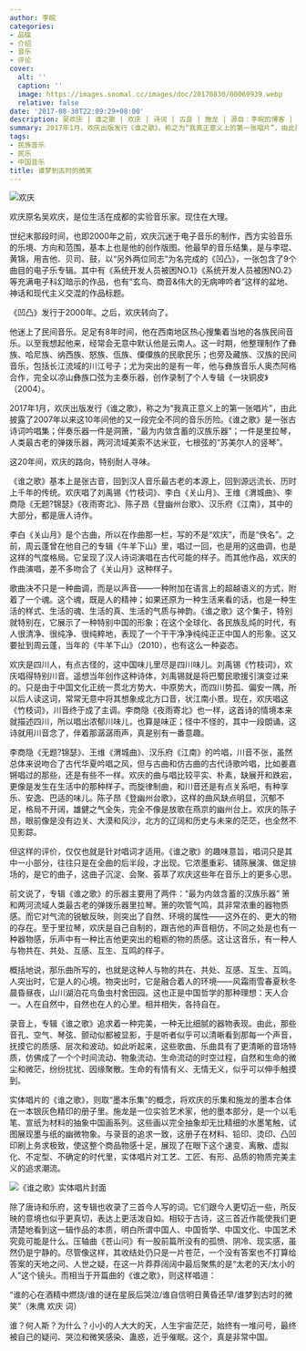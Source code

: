 ```yaml
---
author: 李皖
categories:
- 品碟
- 介绍
- 音乐
- 评论
cover:
  alt: ''
  caption: ''
  image: https://images.soomal.cc/images/doc/20170830/00069939.webp
  relative: false
date: '2017-08-30T22:09:29+08:00'
description: 吴欢庆 | 谁之歌 | 欢庆 | 诗词 | 古音 | 施龙 | 源自：李皖的博客 | 版权：转载 |  平均/总评分：00.00/0
summary: 2017年1月，欢庆出版发行《谁之歌》，称之为“我真正意义上的第一张唱片”，由此披露了2007年以来这10年间他的又一段完全不同的音乐历险。《谁之歌》是一张古诗词吟唱集；伴奏乐器一件是洞箫，“最为内敛含蓄的汉族乐器”；一件是里拉琴，人类最古老的弹拨乐器……
tags:
- 民族音乐
- 民乐
- 中国音乐
title: 谁梦到古时的微笑
---
```


![欢庆](https://images.soomal.cc/images/doc/20170830/00069937_01.webp)





欢庆原名吴欢庆，是位生活在成都的实验音乐家。现住在大理。

世纪末那段时间，也即2000年之前，欢庆沉迷于电子音乐的制作，西方实验音乐的乐境、方向和范围，基本上也是他的创作版图。他最早的音乐结集，是与李琨、黄锦，用吉他、贝司、鼓，以“另外两位同志”为名完成的《凹凸》，一张包含了9个曲目的电子乐专辑。其中有《系统开发人员被困NO.1》《系统开发人员被困NO.2》等充满电子科幻暗示的作品，也有“玄鸟、商音&伟大的无病呻吟者”这样的盆地、神话和现代主义交混的作品标题。

《凹凸》发行于2000年。之后，欢庆转向了。

他迷上了民间音乐。足足有8年时间，他在西南地区热心搜集着当地的各族民间音乐。以至我想起他来，经常会无意中默认他是云南人。这一时期，他整理制作了彝族、哈尼族、纳西族、怒族、佤族、僳僳族的民歌民乐；也旁及藏族、汉族的民间音乐，包括长江流域的川江号子；尤为突出的是有一年，他与彝族音乐人奥杰阿格合作，完全以凉山彝族口弦为主奏乐器，创作录制了个人专辑《一块铜皮》（2004）。

2017年1月，欢庆出版发行《谁之歌》，称之为“我真正意义上的第一张唱片”，由此披露了2007年以来这10年间他的又一段完全不同的音乐历险。《谁之歌》是一张古诗词吟唱集；伴奏乐器一件是洞箫，“最为内敛含蓄的汉族乐器”；一件是里拉琴，人类最古老的弹拨乐器，两河流域美索不达米亚，七根弦的“苏美尔人的竖琴”。

这20年间，欢庆的路向，特别耐人寻味。

《谁之歌》基本上是张古音，回到汉人音乐最古老的本源上，回到源远流长、历时上千年的传统。欢庆唱了刘禹锡《竹枝词》、李白《关山月》、王维《渭城曲》、李商隐《无题?锦瑟》《夜雨寄北》、陈子昂《登幽州台歌》、汉乐府《江南》，其中的大部分，都是唐人诗作。

李白《关山月》是个古曲，所以在作曲那一栏，写的不是“欢庆”，而是“佚名”。之前，周云蓬曾在他自己的专辑《牛羊下山》里，唱过一回，也是用的这曲调，也是这样的气度格局。它呈现了汉人诗词演唱在古代可能的样子。而其他作品，欢庆的作曲演唱，差不多吻合了《关山月》这种样子。

歌曲决不只是一种曲调，而是以声音――一种附加在语言上的超越语义的方式，附着了一个魂。这个魂，既是人的精神；如果还原为一种生活来看的话，也是一种生活的样式、生活的魂、生活的真、生活的气质与神韵。《谁之歌》这个集子，特别就特别在，它展示了一种特别中国的形象；在这个全球化、各民族乱炖的时代，有人很清净、很纯净、很纯粹地，表现了一个干干净净纯纯正正中国人的形象。这又要扯到周云蓬，当年的《牛羊下山》（2010），也有这么一种姿态。

欢庆是四川人，有点古怪的，这中国味儿里尽是四川味儿。刘禹锡《竹枝词》，欢庆唱得特别川音。遥想当年创作这种诗体，刘禹锡就是将巴蜀民歌援引演变过来的。只是由于中国文化正统一贯北方势大、中原势大，而四川势孤、偏安一隅，所以后人读这词，常常无意中将其想象成北方口音，状江南小景。现在，欢庆唱这《竹枝词》，川音终于成了主调。李商隐《夜雨寄北》也一样，这首诗的情境本来就描述四川，所以唱出浓郁川味儿，也算是味正；怪中不怪的，其中一段朗诵，这诗就用川音念了，伴着那潺潺雨声，真是别有一番意趣。

李商隐《无题?锦瑟》、王维《渭城曲》、汉乐府《江南》的吟唱，川音不张，虽然总体来说吻合了古代华夏吟唱之风，但与古曲和仿古曲的古代诗歌吟唱，比如姜嘉锵唱过的那些，还是有些不一样。欢庆的曲与唱比较平实、朴素，缺展开和跌宕，更像是发生在生活中的那种样子。而旋律制曲，和川音还是有点关系吧，有种享乐、安逸、巴适的味儿。陈子昂《登幽州台歌》，这样的曲风缺点明显，沉郁不足，格局不开阔，雄健之气全失，完全不像是放歌在燕京的幽州台上。欢庆的陈子昂，眼前像是没有边关、大漠和风沙，北方的辽阔和历史与未来的茫茫，也全然不见影踪。

但这样的评价，仅仅也就是针对唱词才适用。《谁之歌》的趣味意旨，唱词只是其中一小部分，往往只是在全曲的后半段，才出现。它浓墨重彩、铺陈展演、做足排场的，是它的曲子，这曲子沉淀、会聚、荟萃了欢庆这些年在音乐上的更多心思。

前文说了，专辑《谁之歌》的乐器主要用了两件：“最为内敛含蓄的汉族乐器” 箫和两河流域人类最古老的弹拨乐器里拉琴。箫的吹管气鸣，具非常浓重的器物质感。而它对气流的锐敏反映，则突出了自然、环境的属性――这外在的、更大的物的存在。至于里拉琴，欢庆是自己自制的，跟吉他的声音相仿，不同之处是也有一种器物感，乐声中有一种比吉他更突出的粗粝的物的质感。这让这音乐，有一种人与物共在、共处、互感、互生、互鸣的样子。

概括地说，那乐曲所写的，也就是这种人与物的共在、共处、互感、互生、互鸣。人突出时，它是人的心境。物突出时，它是融合着人的环境――风霜雨雪春夏秋冬晨昏昼夜，山川湖泊花鸟鱼虫村舍田园。这也正是中国哲学的那种理想：天人合一。人在自然中，自然也在人的心里。相并相失，各持自在。

录音上，专辑《谁之歌》追求着一种完美，一种无比细腻的器物表现。由此，那些音孔、空气、琴弦、颤动似都被显影，于是听者似乎可以清晰看到那每一个声音，抚摸它的质感、层次和波动。如此听起来，这些歌曲、乐曲具有了更清晰的音场特质，仿佛成了一个个时间流动、物象流动、生命流动的时空过程，自然和生命的微尘和微茫，纷纷扰扰、因缘聚散。生命的有情有义、无情无义，似乎可以伸手触摸到。

实体唱片的《谁之歌》，则取“墨本乐集”的概念，将欢庆的乐集和施龙的墨本合体在一本银灰色精印的册子里。施龙是一位实验艺术家，他的墨本部分，是一个以毛笔、宣纸为材料的抽象中国画系列。这些画以完全抽象却无比精细的水墨笔触，试图展现墨与纸的幽微物象。与录音的追求一致，这册子在材料、铅印、烫印、凸凹印刷上务求极致，使这整个商品物感十足，展现了在眼下这个速变、离散、虚拟化、不定型、不确定的时代里，实体唱片对工艺、工匠、有形、品质的物质完美主义的追求潮流。

![《谁之歌》实体唱片封面](https://images.soomal.cc/images/doc/20170830/00069938.webp)





除了唐诗和乐府，这专辑也收录了三首今人写的词。它们跟今人更切近一些，所反映的意境也似乎更真切，表达上更活泼自如。相较于古诗，这三首近作能使我们更清楚地看到这一辑作品的本质，明白所谓中国人、中国哲学、中国文化、中国艺术究竟可能是什么。压轴曲《苍山问》有一股前篇所没有的孤愤、阴冷、现实感，虽然仍是宁静的。尽管像这样，其收结处仍只是一片苍茫，一个没有答案也不打算给答案的天地之问、人世之疑，在这一片莽莽阔阔中最后聚焦的是“太老的天/太小的人”这个镜头。而相当于开篇曲的《谁之歌》，则这样唱道：

“谁的心在酒精中燃烧/谁的谜在星辰后哭泣/谁自信明日黄昏还早/谁梦到古时的微笑”（朱鹰 欢庆 词）

谁？何人斯？为什么？小小的人大大的天，人生宇宙茫茫，始终有一堆问号，最终被自己的疑问、哭泣和微笑感染、蛊惑，近乎催眠。这个，真是非常中国。